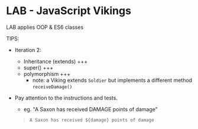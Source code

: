 
# LAB - JavaScript Vikings

LAB applies OOP & ES6 classes


TIPS:

- Iteration 2:
  - Inheritance (extends) +++
  - super() +++
  - polymorphism +++
    - note: a Viking extends `Soldier` but implements a different method `receiveDamage()`

- Pay attention to the instructions and tests.
  - eg. "A Saxon has received DAMAGE points of damage"
  > `A Saxon has received ${damage} points of damage`
